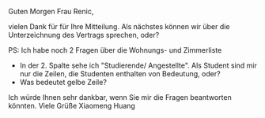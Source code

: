 Guten Morgen Frau Renic,

vielen Dank für für Ihre Mitteilung. Als nächstes können wir über die Unterzeichnung des Vertrags sprechen, oder?

PS:
Ich habe noch 2 Fragen über die Wohnungs- und Zimmerliste
- In der 2. Spalte sehe ich "Studierende/ Angestellte". Als Student sind mir nur die Zeilen, die Studenten enthalten von Bedeutung, oder?
- Was bedeutet gelbe Zeile?

Ich würde Ihnen sehr dankbar, wenn Sie mir die Fragen beantworten könnten.
Viele Grüße
Xiaomeng Huang

